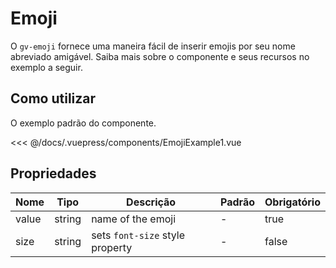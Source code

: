 # Emoji

O `gv-emoji` fornece uma maneira fácil de inserir emojis por seu nome abreviado amigável. Saiba mais sobre o componente e seus recursos no exemplo a seguir.

## Como utilizar

O exemplo padrão do componente.

<emoji-example-1 />

<<< @/docs/.vuepress/components/EmojiExample1.vue

## Propriedades

| Nome  |  Tipo  | Descrição                       | Padrão | Obrigatório |
| ----- | :----: | ------------------------------- | ------ | ----------- |
| value | string | name of the emoji               | -      | true        |
| size  | string | sets `font-size` style property | -      | false       |
